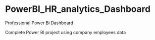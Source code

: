 # PowerBI_HR_analytics_Dashboard
Professional Power Bi Dashboard

Complete Power BI project using company employees data 
